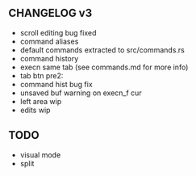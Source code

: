 ## CHANGELOG v3
- scroll editing bug fixed
- command aliases
- default commands extracted to src/commands.rs
- command history
- execn same tab (see commands.md for more info)
- tab btn
pre2:
- command hist bug fix
- unsaved buf warning on execn_f cur
- left area wip
- edits wip
## TODO
- visual mode
- split
